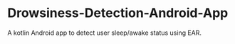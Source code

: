 # Drowsiness-Detection-Android-App
A kotlin Android app to detect user sleep/awake status using EAR.
